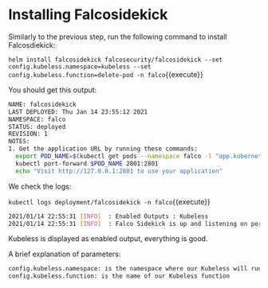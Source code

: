 # Installing Falcosidekick

Similarly to the previous step, run the following command to install Falcosdiekick:

`helm install falcosidekick falcosecurity/falcosidekick --set config.kubeless.namespace=kubeless --set config.kubeless.function=delete-pod -n falco`{{execute}}

You should get this output:

```bash
NAME: falcosidekick
LAST DEPLOYED: Thu Jan 14 23:55:12 2021
NAMESPACE: falco
STATUS: deployed
REVISION: 1
NOTES:
1. Get the application URL by running these commands:
  export POD_NAME=$(kubectl get pods --namespace falco -l "app.kubernetes.io/name=falcosidekick,app.kubernetes.io/instance=falcosidekick" -o jsonpath="{.items[0].metadata.name}")
  kubectl port-forward $POD_NAME 2801:2801
  echo "Visit http://127.0.0.1:2801 to use your application"
```

We check the logs:

`kubectl logs deployment/falcosidekick -n falco`{{execute}}

```bash
2021/01/14 22:55:31 [INFO]  : Enabled Outputs : Kubeless 
2021/01/14 22:55:31 [INFO]  : Falco Sidekick is up and listening on port 2801
```

Kubeless is displayed as enabled output, everything is good.

A brief explanation of parameters:

```bash
config.kubeless.namespace: is the namespace where our Kubeless will run
config.kubeless.function: is the name of our Kubeless function
```
